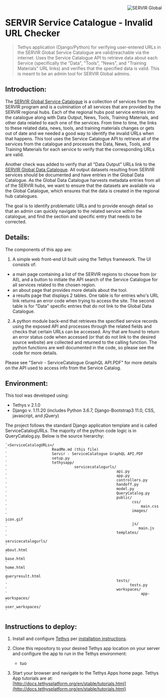 <a href="https://www.servirglobal.net//">
    <img src="https://www.servirglobal.net/Portals/0/Images/Servir-logo.png" alt="SERVIR Global"
         title="SERVIR Global" align="right" />
</a>


SERVIR Service Catalogue - Invalid URL Checker
==============================================
> Tethys application (Django/Python) for verifying user-entered URLs in the SERVIR Global Service Catalogue are valid/reachable via the internet. Uses the Service Catalogue API to retrieve data about each Service (specifically the "Data", "Tools", "News", and "Training Materials" URL links) and verifies that the specified data is valid.  This is meant to be an admin tool for SERVIR Global admins.

## Introduction:
The [SERVIR Global Service Catalogue](https://www.servirglobal.net/ServiceCatalogue/) is a collection of services from the SERVIR program and is a culmination of all services that are provided by the SERVIR regional hubs.  Each of the regional hubs post service entries into the catalogue along with Data Output, News, Tools, Training Materials, and other data related to each one of the services.  From time to time, the links to these related data, news, tools, and training materials changes or gets out of date and we needed a good way to identify the invalid URLs when that happens.  This tool uses the Service Catalogue API to retrieve all of the services from the catalogue and processes the Data, News, Tools, and Training Materials for each service to verify that the corresponding URLs are valid.

Another check was added to verify that all "Data Output" URLs link to the [SERVIR Global Data Catalogue](http://gis1.servirglobal.net:8080/geonetwork/). All output datasets resulting from SERVIR services should be documented and have entries in the Global Data Catalogue.  As the Global Data Catalogue harvests metadata entries from all of the SERVIR hubs, we want to ensure that the datasets are available via the Global Catalogue, which ensures that the data is created in the regional hub catalogues.

The goal is to identify problematic URLs and to provide enough detail so that an admin can quickly navigate to the related service within the catalogue, and find the section and specific entry that needs to be corrected.

## Details:
The components of this app are:
1. A simple web front-end UI built using the Tethys framework.  The UI consists of:
 - a main page containing a list of the SERVIR regions to choose from (or All), and a button to initiate the API search of the Service Catalogue for all services related to the chosen region.
 - an about page that provides more details about the tool.
 - a results page that displays 2 tables. One table is for entries who's URL link returns an error code when trying to access the site.  The second table is for "Data" specific entries that do not link to the Global Data Catalogue.
2. A python module back-end that retrieves the specified service records using the exposed API and processes through the related fields and checks that certain URLs can be accessed. Any that are found to return an error status code when accessed (or that do not link to the desired source website) are collected and returned to the calling function. The python functions are well documented in the code, so please see the code for more details.

Please see "Servir - ServiceCatalogue GraphQL API.PDF" for more details on the API used to access info from the Service Catalog.

## Environment:
This tool was developed using:
 - Tethys v 2.1.0
 - Django v. 1.11.20  (includes Python 3.6.7, Django-Bootstrap3 11.0, CSS, javascript, and jQuery)

The project follows the standard Django application template and is called ServiceCatalogURLs. The majority of the python code logic is in QueryCatalog.py.  Below is the source hierarchy:
```
`<ServiceCatalogURLs>/
`                    ReadMe.md (this file)
`                    Servir - ServiceCalatogue GraphQL API.PDF
`                    setup.py
`                    tethysapp/
`                              servicecatalogurls/
`                                                 api.py
`                                                 app.py
`                                                 controllers.py
`                                                 handoff.py
`                                                 model.py
`                                                 QueryCatalog.py
`                                                 public/
`                                                        css/
`                                                            main.css
`                                                        images/
`                                                               icon.gif
`                                                        js/
`                                                           main.js
`                                                 templates/
`                                                           servicecatalogurls/
`                                                                              about.html
`                                                                              base.html
`                                                                              home.html
`                                                                              queryresult.html
`                                                 tests/
`                                                       tests.py
`                                                 workspaces/
`                                                            app-workspaces/
`                                                            user_workspaces/
`
```

## Instructions to deploy:
1.  Install and configure [Tethys](http://docs.tethysplatform.org/en/stable/index.html) per [installation instructions](http://docs.tethysplatform.org/en/stable/installation.html#).
2.  Clone this repository to your desired Tethys app location on your server and configure the app to run in the Tethys environment:
    - tuo
    
3.  Start your browser and navigate to the Tethys Apps home page.
Tethys App tutorials are at: [http://docs.tethysplatform.org/en/stable/tutorials.html](http://docs.tethysplatform.org/en/stable/tutorials.html)
